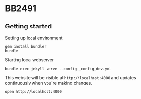# BB2491

## Getting started

Setting up local environment

    gem install bundler
    bundle

Starting local webserver

    bundle exec jekyll serve --config _config_dev.yml

This website will be visible at `http://localhost:4000` and updates continuously when you're making changes.

    open http://localhost:4000
